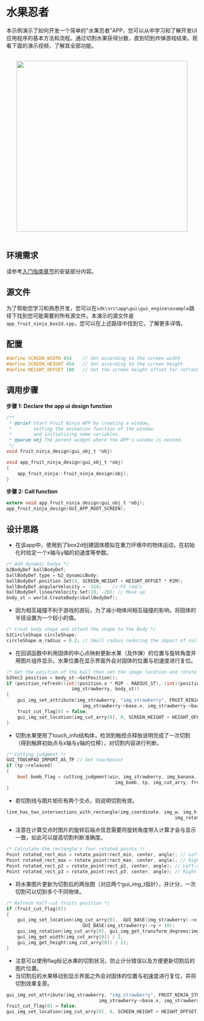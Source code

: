 # 水果忍者

本示例演示了如何开发一个简单的"水果忍者"APP，您可以从中学习和了解开发UI应用程序的基本方法和流程。通过切割水果获得分数，直到切到炸弹游戏结束。观看下面的演示视频，了解其全部功能。

<br>
<div style="text-align: center"><img src="https://foruda.gitee.com/images/1723621216978994553/76b62adc_10737458.gif" width = "450" /></div>
<br>

## 环境需求
请参考[入门指南章节](../../get-started/index.md)的安装部分内容。

## 源文件
为了帮助您学习和熟悉开发，您可以在`sdk\src\app\gui\gui_engine\example`路径下找到您可能需要的所有源文件。本演示的源文件是`app_fruit_ninja_box2d.cpp`，您可以在上述路径中找到它，了解更多详情。

## 配置
```c
#define SCREEN_WIDTH 454    // Set according to the screen width
#define SCREEN_HEIGHT 454   // Set according to the screen height
#define HEIGHT_OFFSET 100   // Set the screen height offset for refreshing fruit from the bottom of the screen
```

## 调用步骤

__步骤 1:  Declare the app ui design function__
```c
/** 
 * @brief Start Fruit Ninja APP by creating a window,
 *        setting the animation function of the window 
 *        and initializing some variables.
 * @param obj The parent widget where the APP's window is nested.
 */
void fruit_ninja_design(gui_obj_t *obj)

void app_fruit_ninja_design(gui_obj_t *obj)
{
    app_fruit_ninja::fruit_ninja_design(obj);
}
```

__步骤 2:  Call function__
```c
extern void app_fruit_ninja_design(gui_obj_t *obj);
app_fruit_ninja_design(GUI_APP_ROOT_SCREEN);
```	

## 设计思路
* 在该app中，使用到了box2d创建固体模拟在重力环境中的物体运动，在初始化时给定一个x轴与y轴的初速度等参数。
```c
/* Add dynamic bodys */
b2BodyDef ballBodyDef;
ballBodyDef.type = b2_dynamicBody;
ballBodyDef.position.Set(4, SCREEN_HEIGHT + HEIGHT_OFFSET * P2M);
ballBodyDef.angularVelocity = -314;    //-PI rad/s
ballBodyDef.linearVelocity.Set(10, -20); // Move up
body_st = world.CreateBody(&ballBodyDef);
```	
* 因为相互碰撞不利于游戏的游玩，为了减小物体间相互碰撞的影响，将固体的半径设置为一个较小的值。
```c
/* Creat body shape and attach the shape to the Body */
b2CircleShape circleShape;
circleShape.m_radius = 0.2; // Small radius reducing the impact of collisions
```
* 在回调函数中利用固体的中心点映射更新水果（及炸弹）的位置与旋转角度并用图片组件显示。水果位置在显示界面外会对固体的位置与初速度进行复位。
```c
/* Get the position of the ball then set the image location and rotate it on the GUI */
b2Vec2 position = body_st->GetPosition();
if (position_refresh((int)(position.x * M2P - RADIUS_ST), (int)(position.y * M2P - RADIUS_ST),
                        img_strawberry, body_st))
{
    gui_img_set_attribute(img_strawberry, "img_strawberry", FRUIT_NINJA_STRAWBERRY_BIN,
                            img_strawberry->base.x, img_strawberry->base.y);
    fruit_cut_flag[0] = false;
    gui_img_set_location(img_cut_arry[0], 0, SCREEN_HEIGHT + HEIGHT_OFFSET);
}
```
* 切割水果使用了touch_info结构体，检测到触控点释放说明完成了一次切割（得到触屏初始点与x轴与y轴的位移），对切割内容进行判断。
```c
/* Cutting judgment */
GUI_TOUCHPAD_IMPORT_AS_TP // Get touchpoint
if (tp->released)
{
    bool bomb_flag = cutting_judgment(win, img_strawberry, img_banana, img_peach, img_watermelon,
                                        img_bomb, tp, img_cut_arry, fruit_cut_flag);
}
```
* 若切割线与图片矩形有两个交点，则说明切割有效。
```c
line_has_two_intersections_with_rectangle(img_coordinate, img_w, img_h, tp_start, tp_end,
                                                              img_rotate_angle);
```
* 注意在计算交点时图片的旋转后端点信息需要将旋转角度带入计算才会与显示一致，如此可以提高切割判断准确度。
```c
/* Calculate the rectangle's four rotated points */
Point rotated_rect_min = rotate_point(rect_min, center, angle); // Left-up
Point rotated_rect_max = rotate_point(rect_max, center, angle); // Right-down
Point rotated_rect_p2 = rotate_point(rect_p2, center, angle); // Left-down
Point rotated_rect_p3 = rotate_point(rect_p3, center, angle); // Right-top
```
* 将水果图片更新为切割后的两张图（对应两个gui_img_t指针），并计分，一次切割可以切到多个不同物体。
```c
/* Refresh half-cut fruits position */
if (fruit_cut_flag[0])
{
    gui_img_set_location(img_cut_arry[0],  GUI_BASE(img_strawberry)->x + 10,
                            GUI_BASE(img_strawberry)->y + 10);
    gui_img_rotation(img_cut_arry[0], gui_img_get_transform_degrees(img_strawberry),
    gui_img_get_width(img_cut_arry[0]) / 2,
    gui_img_get_height(img_cut_arry[0]) / 2);
}
```
* 注意可以使用flag标记水果的切割状况，防止计分错误以及方便更新切割后的图片位置。
* 当切割后的水果移动到显示界面之外会对固体的位置与初速度进行复位，并将切割效果复原。
```c
gui_img_set_attribute(img_strawberry, "img_strawberry", FRUIT_NINJA_STRAWBERRY_BIN,
                                  img_strawberry->base.x, img_strawberry->base.y);
fruit_cut_flag[0] = false;
gui_img_set_location(img_cut_arry[0], 0, SCREEN_HEIGHT + HEIGHT_OFFSET);
```


